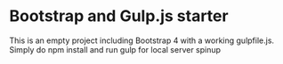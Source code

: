 # Bootstrap and Gulp.js starter
This is an empty project including Bootstrap 4 with a working gulpfile.js.  Simply do npm install and run gulp for local server spinup
